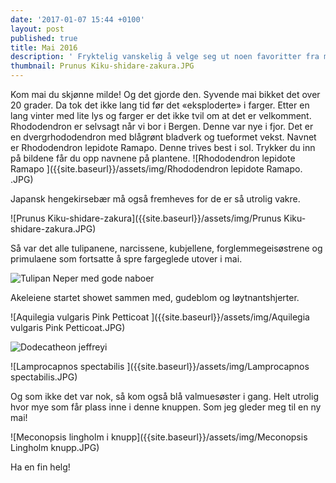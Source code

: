 ```yaml
---
date: '2017-01-07 15:44 +0100'
layout: post
published: true
title: Mai 2016
description: ' Fryktelig vanskelig å velge seg ut noen favoritter fra mai for det er jo så mange. Jeg lar derfor mai få sitt eget blogginnlegg.'
thumbnail: Prunus Kiku-shidare-zakura.JPG
---
```

Kom mai du skjønne milde! Og det gjorde den. Syvende mai bikket det over 20 grader. Da tok det ikke lang tid før det «eksploderte» i farger. Etter en lang vinter med lite lys og farger er det ikke tvil om at det er velkomment.
Rhododendron er selvsagt når vi bor i Bergen. Denne var nye i fjor. Det er en dvergrhododendron med blågrønt bladverk og tueformet vekst. Navnet er Rhododendron lepidote Ramapo. Denne trives best i sol. Trykker du inn på bildene får du opp navnene på plantene.
![Rhododendron lepidote Ramapo ]({{site.baseurl}}/assets/img/Rhododendron lepidote Ramapo. .JPG)

<!--more-->

Japansk hengekirsebær må også fremheves for de er så utrolig vakre.  

![Prunus Kiku-shidare-zakura]({{site.baseurl}}/assets/img/Prunus Kiku-shidare-zakura.JPG)

Så var det alle tulipanene, narcissene, kubjellene, forglemmegeisøstrene og primulaene som fortsatte å spre fargeglede utover i mai.

![Tulipan Neper med gode naboer]({{site.baseurl}}/assets/img/Tulipan%20Neper%20med%20gode%20naboer.JPG)

Akeleiene startet showet sammen med, gudeblom og løytnantshjerter. 

![Aquilegia vulgaris Pink Petticoat ]({{site.baseurl}}/assets/img/Aquilegia vulgaris Pink Petticoat.JPG)

![Dodecatheon jeffreyi ]({{site.baseurl}}/assets/img/Gudeblom.JPG)

![Lamprocapnos spectabilis ]({{site.baseurl}}/assets/img/Lamprocapnos spectabilis.JPG)

Og som ikke det var nok, så kom også blå valmuesøster i gang. Helt utrolig hvor mye som får plass inne i denne knuppen. Som jeg gleder meg til en ny mai!

![Meconopsis lingholm i knupp]({{site.baseurl}}/assets/img/Meconopsis Lingholm knupp.JPG)

Ha en fin helg!
